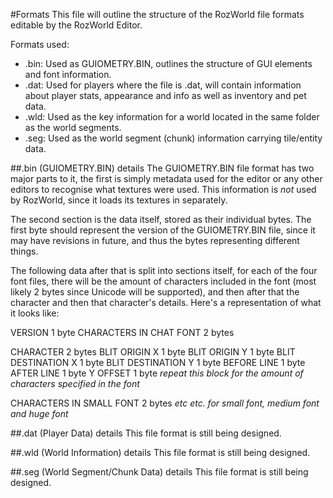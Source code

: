 #Formats
This file will outline the structure of the RozWorld file formats editable by the RozWorld Editor.

Formats used:
- .bin: Used as GUIOMETRY.BIN, outlines the structure of GUI elements and font information.
- .dat: Used for players where the file is <player-name>.dat, will contain information about player stats, appearance and info as well as inventory and pet data.
- .wld: Used as the key information for a world located in the same folder as the world segments.
- .seg: Used as the world segment (chunk) information carrying tile/entity data.

##.bin (GUIOMETRY.BIN) details
The GUIOMETRY.BIN file format has two major parts to it, the first is simply metadata used for the editor or any other editors to recognise what textures were used. This information is *not* used by RozWorld, since it loads its textures in separately.

The second section is the data itself, stored as their individual bytes. The first byte should represent the version of the GUIOMETRY.BIN file, since it may have revisions in future, and thus the bytes representing different things.

The following data after that is split into sections itself, for each of the four font files, there will be the amount of characters included in the font (most likely 2 bytes since Unicode will be supported), and then after that the character and then that character's details. Here's a representation of what it looks like:

VERSION 1 byte
CHARACTERS IN CHAT FONT 2 bytes

CHARACTER 2 bytes
BLIT ORIGIN X 1 byte
BLIT ORIGIN Y 1 byte
BLIT DESTINATION X 1 byte
BLIT DESTINATION Y 1 byte
BEFORE LINE 1 byte
AFTER LINE 1 byte
Y OFFSET 1 byte
 *repeat this block for the amount of characters specified in the font*
 
CHARACTERS IN SMALL FONT 2 bytes
 *etc etc. for small font, medium font and huge font*


##.dat (Player Data) details
This file format is still being designed.

##.wld (World Information) details
This file format is still being designed.

##.seg (World Segment/Chunk Data) details
This file format is still being designed.
